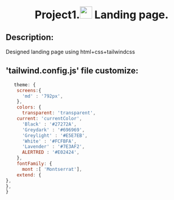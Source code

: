 <h1 align='center'>Project1.<img src='https://notion-emojis.s3-us-west-2.amazonaws.com/prod/svg-twitter/1f9d1-1f3fb-200d-1f4bb.svg' height='32' weight='32'/> Landing page.</h1>
<h2>Description:</h2>
<p>Designed landing page using html+css+tailwindcss</p>
<h2>'tailwind.config.js' file customize:</h2>

```javascript
   theme: {
    screens:{
      'md' : '792px',
    },
    colors: {
      transparent: 'transparent',
    current: 'currentColor',
      'Black' : '#27272A',
      'Greydark' : '#696969',
      'Greylight' : '#E5E7EB',
      'White' : '#FCFBFA',
      'Lavender' : '#7E3AF2',
      ALERTRED : '#E02424',
    },
    fontFamily: {
      mont :[ 'Montserrat'],
    extend: {
},
},
}
```
